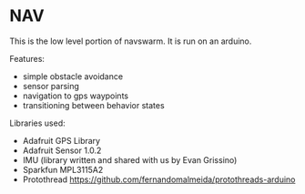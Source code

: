 # NAV

This is the low level portion of navswarm. It is run on an arduino. 

Features: 
* simple obstacle avoidance
* sensor parsing
* navigation to gps waypoints
* transitioning between behavior states

Libraries used:
* Adafruit GPS Library
* Adafruit Sensor 1.0.2
* IMU (library written and shared with us by Evan Grissino)
* Sparkfun MPL3115A2
* Protothread https://github.com/fernandomalmeida/protothreads-arduino
